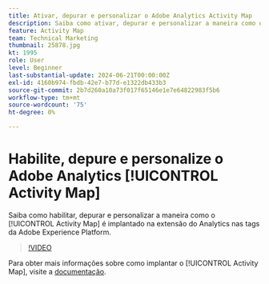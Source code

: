```yaml
---
title: Ativar, depurar e personalizar o Adobe Analytics Activity Map
description: Saiba como ativar, depurar e personalizar a maneira como o Activity Map é implantado na extensão do Analytics em tags do Adobe Experience Platform.
feature: Activity Map
team: Technical Marketing
thumbnail: 25878.jpg
kt: 1995
role: User
level: Beginner
last-substantial-update: 2024-06-21T00:00:00Z
exl-id: 4160b974-fbdb-42e7-b77d-e1322db433b3
source-git-commit: 2b7d260a10a73f017f65146e1e7e64822983f5b6
workflow-type: tm+mt
source-wordcount: '75'
ht-degree: 0%

---
```


# Habilite, depure e personalize o Adobe Analytics [!UICONTROL Activity Map]

Saiba como habilitar, depurar e personalizar a maneira como o [!UICONTROL Activity Map] é implantado na extensão do Analytics nas tags da Adobe Experience Platform.

>[!VIDEO](https://video.tv.adobe.com/v/327633?quality=12&learn=on&captions=por_br)

Para obter mais informações sobre como implantar o [!UICONTROL Activity Map], visite a [documentação](https://experienceleague.adobe.com/pt-br/docs/analytics/analyze/activity-map/getting-started/activitymap-enable).
